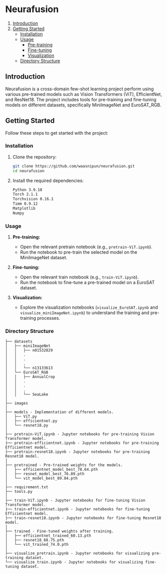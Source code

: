 # Neurafusion

1. [Introduction](#introduction)
2. [Getting Started](#getting-started)
    - [Installation](#installation)
    - [Usage](#usage)
        - [Pre-training](#pre-training)
        - [Fine-tuning](#fine-tuning)
        - [Visualization](#visualization)
    - [Directory Structure](#directory-structure)

## Introduction

Neurafusion is a cross-domain few-shot learning project perform using various pre-trained models such as Vision Transformers (ViT), EfficientNet, and ResNet18. The project includes tools for pre-training and fine-tuning models on different datasets, specifically MiniImageNet and EuroSAT_RGB.

## Getting Started

Follow these steps to get started with the project:

### Installation

1. Clone the repository:

    ```bash
    git clone https://github.com/waasnipun/neurafusion.git
    cd neurafusion
    ```

2. Install the required dependencies:

    ```bash
    Python 3.9.18
    Torch 2.1.1
    Torchvision 0.16.1
    Timm 0.9.12
    Matplotlib
    Numpy
    ```

### Usage

1. **Pre-training:**
    - Open the relevant pretrain notebook (e.g., `pretrain-ViT.ipynb`).
    - Run the notebook to pre-train the selected model on the MiniImageNet dataset.

2. **Fine-tuning:**
    - Open the relevant train notebook (e.g., `train-ViT.ipynb`).
    - Run the notebook to fine-tune a pre-trained model on a EuroSAT dataset.

3. **Visualization:**
    - Explore the visualization notebooks (`visualize_EuroSAT.ipynb` and `visualize_miniImageNet.ipynb`) to understand the training and pre-training processes.

### Directory Structure

```
├── datasets 
│   ├── miniImageNet 
│   │   ├── n01532829
│   │   .
│   │   .
│   │   .
│   │   └── n13133613
│   └── EuroSAT_RGB
│   │   ├── AnnualCrop
│   │   .
│   │   .
│   │   .
│   │   └── SeaLake
│
├── images
│
├── models - Implementation of different models.
│   ├── ViT.py
│   ├── efficientnet.py
│   └── resnet18.py
│
├── pretrain-ViT.ipynb - Jupyter notebooks for pre-training Vision Transformer model.
├── pretrain-efficientnet.ipynb - Jupyter notebooks for pre-training Efficientnet model.
├── pretrain-resnet18.ipynb - Jupyter notebooks for pre-training Resnet18 model.
│
├── pretrained - Pre-trained weights for the models.
│   ├── efficientnet_model_best_78.64.pth
│   ├── resnet_model_best_76.89.pth
│   └── vit_model_best_89.84.pth
│
├── requirement.txt
├── tools.py
│
├── train-ViT.ipynb - Jupyter notebooks for fine-tuning Vision Transformer model.
├── train-efficientnet.ipynb - Jupyter notebooks for fine-tuning Efficientnet model.
├── train-resnet18.ipynb - Jupyter notebooks for fine-tuning Resnet18 model.
│
├── trained - Fine-tuned weights after training.
│   ├── efficientnet_trained_60.13.pth
│   ├── resnet18_68.75.pth
│   └── vit_trained_74.0.pth
│
├── visualize_pretrain.ipynb - Jupyter notebooks for visualizing pre-training dataset.
└── visualize_train.ipynb - Jupyter notebooks for visualizing fine-tuning dataset.
```
